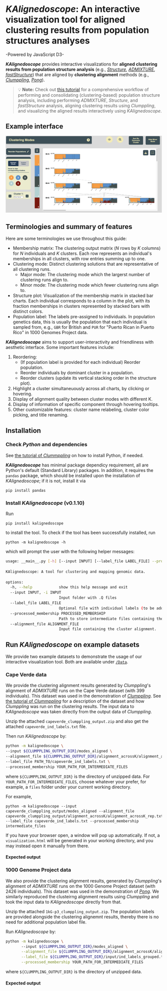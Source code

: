 # *KAlignedoscope*: An interactive visualization tool for aligned clustering results from population structures analyses
-Powered by JavaScript D3-

***KAlignedoscope*** provides interactive visualizations for **aligned clustering results from population structure analysis** (e.g., [*Structure*](https://web.stanford.edu/group/pritchardlab/structure.html), [*ADMIXTURE*](https://github.com/NovembreLab/admixture), [*fastStructure*](https://rajanil.github.io/fastStructure)) that are aligned by **clustering alignment** methods (e.g., [*Clumppling*](https://github.com/PopGenClustering/Clumppling), [*Pong*](https://github.com/ramachandran-lab/pong)).

> 💡 **Note:** 
> Check out [this tutorial](https://github.com/PopGenClustering/popstru-cls-align-vis-workflow) for a comprehensive workflow of performing and consolidating (clustering-based) population structure analysis, including performing *ADMIXTURE*, *Structure*, and *fastStructure* analysis, aligning clustering results using *Clumppling*, and visualizing the aligned results interactively using *KAlignedoscope*.


## Example interface
<p align="center">
<img src="interface_ex_capeverde.png" alt="KAlignedoscope's visualization of Cape Verde aligned modes" width="600">
</p>

## Terminologies and summary of features
Here are some terminologies we use throughout this guide:
* Membership matrix: The clustering output matrix ($N$ rows by $K$ columns) for $N$ individuals and $K$ clusters. Each row represents an individual's memberships in all clusters, with row entries summing up to one. 
* Clustering mode: Distinct clustering solutions that are representative of all clustering runs.
  * Major mode: The clustering mode which the largerst number of clustering runs align to.
  * Minor mode: The clustering mode which fewer clustering runs align to.
* Structure plot: Visualization of the membership matrix in stacked bar charts. Each individual corresponds to a column in the plot, with its fraction memberships in clusters represented by stacked bars with distinct colors.
* Population label: The labels pre-assigned to individuals. In population genetics data, this is usually the population that each individual is sampled from, e.g., ``GBR`` for British and ``PUR`` for "Puerto Rican in Puerto Rico" in 1000 Genomes Project data.

***KAlignedoscope*** aims to support user-interactivity and friendliness with aesthetic interface. Some important features include:
1. Reordering:
   * (If population label is provided for each individual) Reorder population.
   * Reorder individuals by dominant cluster in a population.
   * Reorder clusters (update its vertical stacking order in the structure plot).
2. Highlight a cluster simultaneuously across all charts, by clicking or hovering.
4. Display of alignment quality between cluster modes with different K.
5. Display of information of specific component through hovering tooltips.
6. Other customizable features: cluster name relabeling, cluster color picking, and title renaming. 

## Installation
### Check *Python* and dependencies
See [the tutorial of *Clummppling*](https://github.com/PopGenClustering/Clumppling) on how to install Python, if needed.

***KAlignedoscope*** has minimal package dependicy requirement, all are Python's default (Standard Library) packages. In addition, it requires the `pandas` package, which should be installed upon the installation of *KAlignedoscope*; if it is not, install it via
````
pip install pandas
````

### Install *KAlignedoscope* (v0.1.10)

Run
````
pip install kalignedoscope
````
to install the tool. To check if the tool has been successfully installed, run
````
python -m kalignedoscope -h
````
which will prompt the user with the following helper messages:
````bash
usage: __main__.py [-h] [--input INPUT] [--label_file LABEL_FILE] --processed_membership PROCESSED_MEMBERSHIP [--alignment_file ALIGNMENT_FILE]

KAlignedoscope: A tool for clustering and mapping genomic data.

options:
  -h, --help            show this help message and exit
  --input INPUT, -i INPUT
                        Input folder with .Q files
  --label_file LABEL_FILE
                        Optional file with individual labels (to be added as the second column in intermediate files).
  --processed_membership PROCESSED_MEMBERSHIP
                        Path to store intermediate files containing the clustering results.
  --alignment_file ALIGNMENT_FILE
                        Input file containing the cluster alignment.
````

## Run *KAlignedoscope* on example datasets

We provide two example datasets to demonstrate the usage of our interactive visualization tool. Both are available under [``/Data``](/Data).

### Cape Verde data

We provide the clustering alignment results generated by *Clumppling*'s alignment of *ADMIXTURE* runs on the Cape Verde dataset (with 399 individuals). This dataset was used in the demonstration of [*Clumppling*](https://github.com/PopGenClustering/Clumppling).
See [the tutorial of *Clummppling*](https://github.com/PopGenClustering/Clumppling) for a description of the dataset and how *Clumppling* was run on the clustering results. The input data to *KAlignedoscope* was taken directly from the output data of *Clumppling*.

Unzip the attached ``capeverde_clumppling_output.zip``  and also get the attached ``capeverde_ind_labels.txt`` file.

Then run *KAlignedoscope* by:
````bash
python -m kalignedoscope \ 
--input ${CLUMPPLING_OUTPUT_DIR}/modes_aligned \
--alignment_file ${CLUMPPLING_OUTPUT_DIR}/alignment_acrossK/alignment_acrossK_rep.txt \
--label_file PATH_TO/capeverde_ind_labels.txt \
--processed_membership YOUR_PATH_FOR_INTERMEDIATE_FILES 
````
where ``${CLUMPPLING_OUTPUT_DIR}`` is the directory of unzipped data. For ``YOUR_PATH_FOR_INTERMEDIATE_FILES``, choose whatever your prefer, for example, a ``files`` folder under your current working directory.

For example,
````
python -m kalignedoscope --input capeverde_clumppling_output/modes_aligned --alignment_file capeverde_clumppling_output/alignment_acrossK/alignment_acrossK_rep.txt --label_file capeverde_ind_labels.txt --processed_membership intermediate_files
````

If you have your browser open, a window will pop up automatically. If not, a ``visualization.html`` will be generated in your working directory, and you may instead open it manually from there.
#### Expected output
### 1000 Genome Project data
We also provide the clustering alignment results, generated by *Clumppling*'s alignment of *ADMIXTURE* runs on the 1000 Genome Project dataset (with 2426 individuals). This dataset was used in the demonstration of [*Pong*](https://github.com/ramachandran-lab/pong). We similarly reproduced the clusteirng alignment results using *Clumppling* and took the input data to *KAlignedoscope* directly from that.

Unzip the attached ``1kG-p3_clumppling_output.zip``. The population labels are provided alongside the clustering alignemnt results, thereby there is no need for additional population label file. 

Run *KAlignedoscope* by:
````bash
python -m kalignedoscope \ 
       --input ${CLUMPPLING_OUTPUT_DIR}/modes_aligned \
       --alignment_file ${CLUMPPLING_OUTPUT_DIR}/alignment_acrossK/alignment_acrossK_rep.txt \
       --label_file ${CLUMPPLING_OUTPUT_DIR}/input/ind_labels_grouped.txt \
       --processed_membership YOUR_PATH_FOR_INTERMEDIATE_FILES
````
where ``${CLUMPPLING_OUTPUT_DIR}`` is the directory of unzipped data.

#### Expected output
